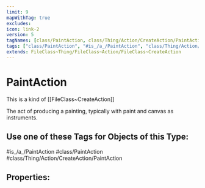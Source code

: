 ```yaml
---
limit: 9
mapWithTag: true
excludes:
icon: link-2
version: 5
tagNames: [class/PaintAction, class/Thing/Action/CreateAction/PaintAction, schema-org/PaintAction]
tags: ["class/PaintAction", "#is_/a_/PaintAction", "class/Thing/Action/CreateAction/PaintAction"]
extends: FileClass~Thing/FileClass~Action/FileClass~CreateAction
---
```


# PaintAction
This is a kind of [[FileClass~CreateAction]]

The act of producing a painting, typically with paint and canvas as instruments.


## Use one of these Tags for Objects of this Type:

#is_/a_/PaintAction
#class/PaintAction
#class/Thing/Action/CreateAction/PaintAction

## Properties:


